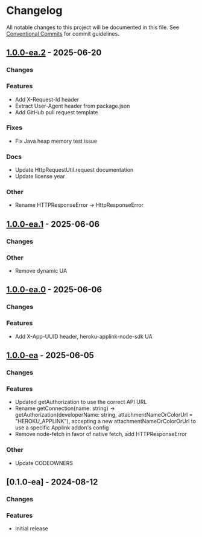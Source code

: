 # Changelog

All notable changes to this project will be documented in this file.
See [Conventional Commits](https://conventionalcommits.org) for commit guidelines.

## [1.0.0-ea.2](https://github.com/heroku/heroku-applink-nodejs/compare/v1.0.0-ea.1...v1.0.0-ea.2) - 2025-06-20

### Changes

### Features
* Add X-Request-Id header
* Extract User-Agent header from package.json
* Add GitHub pull request template

### Fixes
* Fix Java heap memory test issue

### Docs
* Update HttpRequestUtil.request documentation
* Update license year

### Other
* Rename HTTPResponseError -> HttpResponseError

## [1.0.0-ea.1](https://github.com/heroku/heroku-applink-nodejs/compare/v1.0.0-ea.0...v1.0.0-ea.1) - 2025-06-06

### Changes

### Other
* Remove dynamic UA

## [1.0.0-ea.0](https://github.com/heroku/heroku-applink-nodejs/compare/v1.0.0-ea...v1.0.0-ea.0) - 2025-06-06

### Changes

### Features
* Add X-App-UUID header, heroku-applink-node-sdk UA

## [1.0.0-ea](https://github.com/heroku/heroku-applink-nodejs/compare/v0.1.0-ea...v1.0.0-ea) - 2025-06-05

### Changes

### Features
* Updated getAuthorization to use the correct API URL
* Rename getConnection(name: string) -> getAuthorization(developerName: string, attachmentNameOrColorUrl = "HEROKU_APPLINK"), accepting a new attachmentNameOrColorOrUrl to use a specific Applink addon's config
* Remove node-fetch in favor of native fetch, add HTTPResponseError

### Other
* Update CODEOWNERS

## [0.1.0-ea] - 2024-08-12

### Changes

### Features
* Initial release
